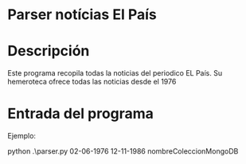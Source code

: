 # Parser notícias El País

# Descripción

Este programa recopila todas la noticias del periodico EL País. Su hemeroteca ofrece todas las noticias desde el 1976

# Entrada del programa

Ejemplo:

python .\parser.py 02-06-1976 12-11-1986 nombreColeccionMongoDB
